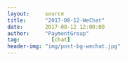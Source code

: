 ```yaml
---
layout:     source 
title:      "2017-08-12-WeChat"
date:       2017-08-12 12:00:00
author:     "PaymentGroup"
tag:		  [chat]
header-img: "img/post-bg-wechat.jpg"
---
```

